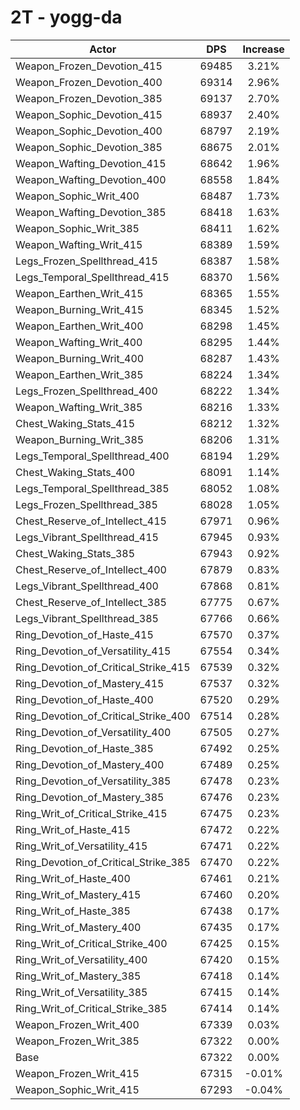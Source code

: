 # 2T - yogg-da
| Actor | DPS | Increase |
|---|:---:|:---:|
|Weapon_Frozen_Devotion_415|69485|3.21%|
|Weapon_Frozen_Devotion_400|69314|2.96%|
|Weapon_Frozen_Devotion_385|69137|2.70%|
|Weapon_Sophic_Devotion_415|68937|2.40%|
|Weapon_Sophic_Devotion_400|68797|2.19%|
|Weapon_Sophic_Devotion_385|68675|2.01%|
|Weapon_Wafting_Devotion_415|68642|1.96%|
|Weapon_Wafting_Devotion_400|68558|1.84%|
|Weapon_Sophic_Writ_400|68487|1.73%|
|Weapon_Wafting_Devotion_385|68418|1.63%|
|Weapon_Sophic_Writ_385|68411|1.62%|
|Weapon_Wafting_Writ_415|68389|1.59%|
|Legs_Frozen_Spellthread_415|68387|1.58%|
|Legs_Temporal_Spellthread_415|68370|1.56%|
|Weapon_Earthen_Writ_415|68365|1.55%|
|Weapon_Burning_Writ_415|68345|1.52%|
|Weapon_Earthen_Writ_400|68298|1.45%|
|Weapon_Wafting_Writ_400|68295|1.44%|
|Weapon_Burning_Writ_400|68287|1.43%|
|Weapon_Earthen_Writ_385|68224|1.34%|
|Legs_Frozen_Spellthread_400|68222|1.34%|
|Weapon_Wafting_Writ_385|68216|1.33%|
|Chest_Waking_Stats_415|68212|1.32%|
|Weapon_Burning_Writ_385|68206|1.31%|
|Legs_Temporal_Spellthread_400|68194|1.29%|
|Chest_Waking_Stats_400|68091|1.14%|
|Legs_Temporal_Spellthread_385|68052|1.08%|
|Legs_Frozen_Spellthread_385|68028|1.05%|
|Chest_Reserve_of_Intellect_415|67971|0.96%|
|Legs_Vibrant_Spellthread_415|67945|0.93%|
|Chest_Waking_Stats_385|67943|0.92%|
|Chest_Reserve_of_Intellect_400|67879|0.83%|
|Legs_Vibrant_Spellthread_400|67868|0.81%|
|Chest_Reserve_of_Intellect_385|67775|0.67%|
|Legs_Vibrant_Spellthread_385|67766|0.66%|
|Ring_Devotion_of_Haste_415|67570|0.37%|
|Ring_Devotion_of_Versatility_415|67554|0.34%|
|Ring_Devotion_of_Critical_Strike_415|67539|0.32%|
|Ring_Devotion_of_Mastery_415|67537|0.32%|
|Ring_Devotion_of_Haste_400|67520|0.29%|
|Ring_Devotion_of_Critical_Strike_400|67514|0.28%|
|Ring_Devotion_of_Versatility_400|67505|0.27%|
|Ring_Devotion_of_Haste_385|67492|0.25%|
|Ring_Devotion_of_Mastery_400|67489|0.25%|
|Ring_Devotion_of_Versatility_385|67478|0.23%|
|Ring_Devotion_of_Mastery_385|67476|0.23%|
|Ring_Writ_of_Critical_Strike_415|67475|0.23%|
|Ring_Writ_of_Haste_415|67472|0.22%|
|Ring_Writ_of_Versatility_415|67471|0.22%|
|Ring_Devotion_of_Critical_Strike_385|67470|0.22%|
|Ring_Writ_of_Haste_400|67461|0.21%|
|Ring_Writ_of_Mastery_415|67460|0.20%|
|Ring_Writ_of_Haste_385|67438|0.17%|
|Ring_Writ_of_Mastery_400|67435|0.17%|
|Ring_Writ_of_Critical_Strike_400|67425|0.15%|
|Ring_Writ_of_Versatility_400|67420|0.15%|
|Ring_Writ_of_Mastery_385|67418|0.14%|
|Ring_Writ_of_Versatility_385|67415|0.14%|
|Ring_Writ_of_Critical_Strike_385|67414|0.14%|
|Weapon_Frozen_Writ_400|67339|0.03%|
|Weapon_Frozen_Writ_385|67322|0.00%|
|Base|67322|0.00%|
|Weapon_Frozen_Writ_415|67315|-0.01%|
|Weapon_Sophic_Writ_415|67293|-0.04%|
